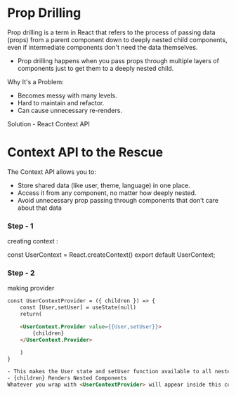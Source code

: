 # Prop Drilling

Prop drilling is a term in React that refers to the process of passing data (props) from a parent component down to deeply nested child components, even if intermediate components don't need the data themselves.

- Prop drilling happens when you pass props through multiple layers of components just to get them to a deeply nested child.

Why It's a Problem:
- Becomes messy with many levels.
- Hard to maintain and refactor.
- Can cause unnecessary re-renders.

Solution - React Context API

# Context API to the Rescue
The Context API allows you to:
- Store shared data (like user, theme, language) in one place.
- Access it from any component, no matter how deeply nested.
- Avoid unnecessary prop passing through components that don’t care about that data

### Step - 1
creating context :

const UserContext =  React.createContext()
export default UserContext;

### Step - 2
making provider

```html
const UserContextProvider = ({ children }) => {
    const [User,setUser] = useState(null)
    return(

    <UserContext.Provider value={{User,setUser}}>
        {children}
    </UserContext.Provider>

    )
}

- This makes the User state and setUser function available to all nested components via useContext(UserContext).
- {children} Renders Nested Components
Whatever you wrap with <UserContextProvider> will appear inside this component.

    